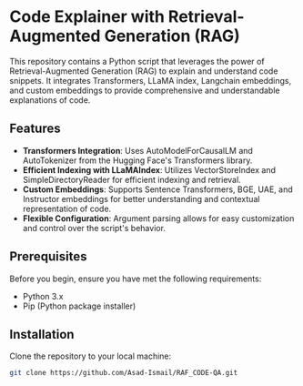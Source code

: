 # Code Explainer with Retrieval-Augmented Generation (RAG)

This repository contains a Python script that leverages the power of Retrieval-Augmented Generation (RAG) to explain and understand code snippets. It integrates Transformers, LLaMA index, Langchain embeddings, and custom embeddings to provide comprehensive and understandable explanations of code.

## Features

- **Transformers Integration**: Uses AutoModelForCausalLM and AutoTokenizer from the Hugging Face's Transformers library.
- **Efficient Indexing with LLaMAIndex**: Utilizes VectorStoreIndex and SimpleDirectoryReader for efficient indexing and retrieval.
- **Custom Embeddings**: Supports Sentence Transformers, BGE, UAE, and Instructor embeddings for better understanding and contextual representation of code.
- **Flexible Configuration**: Argument parsing allows for easy customization and control over the script's behavior.

## Prerequisites

Before you begin, ensure you have met the following requirements:

- Python 3.x
- Pip (Python package installer)

## Installation

Clone the repository to your local machine:

```bash
git clone https://github.com/Asad-Ismail/RAF_CODE-QA.git
```